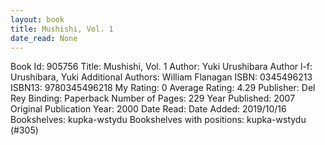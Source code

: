 ```yaml
---
layout: book
title: Mushishi, Vol. 1
date_read: None
---
```


Book Id: 905756
Title: Mushishi, Vol. 1
Author: Yuki Urushibara
Author l-f: Urushibara, Yuki
Additional Authors: William Flanagan
ISBN: 0345496213
ISBN13: 9780345496218
My Rating: 0
Average Rating: 4.29
Publisher: Del Rey
Binding: Paperback
Number of Pages: 229
Year Published: 2007
Original Publication Year: 2000
Date Read: 
Date Added: 2019/10/16
Bookshelves: kupka-wstydu
Bookshelves with positions: kupka-wstydu (#305)

